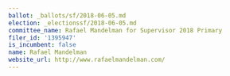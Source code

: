 ```yaml
---
ballot: _ballots/sf/2018-06-05.md
election: _electionssf/2018-06-05.md
committee_name: Rafael Mandelman for Supervisor 2018 Primary
filer_id: '1395947'
is_incumbent: false
name: Rafael Mandelman
website_url: http://www.rafaelmandelman.com/
---
```


